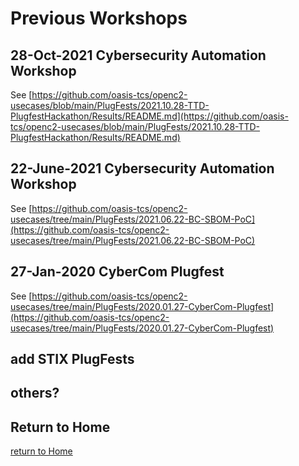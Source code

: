 # Previous Workshops

## 28-Oct-2021 Cybersecurity Automation Workshop
See
[https://github.com/oasis-tcs/openc2-usecases/blob/main/PlugFests/2021.10.28-TTD-PlugfestHackathon/Results/README.md](https://github.com/oasis-tcs/openc2-usecases/blob/main/PlugFests/2021.10.28-TTD-PlugfestHackathon/Results/README.md)

## 22-June-2021 Cybersecurity Automation Workshop
See [https://github.com/oasis-tcs/openc2-usecases/tree/main/PlugFests/2021.06.22-BC-SBOM-PoC](https://github.com/oasis-tcs/openc2-usecases/tree/main/PlugFests/2021.06.22-BC-SBOM-PoC)

## 27-Jan-2020 CyberCom Plugfest

See [https://github.com/oasis-tcs/openc2-usecases/tree/main/PlugFests/2020.01.27-CyberCom-Plugfest](https://github.com/oasis-tcs/openc2-usecases/tree/main/PlugFests/2020.01.27-CyberCom-Plugfest)



## add STIX PlugFests
## others?

## Return to Home
[return to Home](../index.md)

